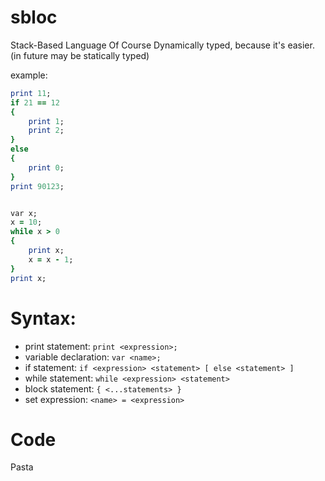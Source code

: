 # sbloc
Stack-Based Language Of Course
Dynamically typed, because it's easier. (in future may be statically typed)

example:
```ruby
print 11;
if 21 == 12
{
	print 1;
	print 2;
}
else
{
	print 0;
}
print 90123;


var x;
x = 10;
while x > 0
{
	print x;
	x = x - 1;
}
print x;
```
# Syntax:
* print statement: `print <expression>;`
* variable declaration: `var <name>;`
* if statement: `if <expression> <statement> [ else <statement> ]`
* while statement: `while <expression> <statement>`
* block statement: `{ <...statements> }`
* set expression: `<name> = <expression>`

# Code
Pasta
